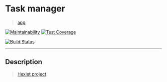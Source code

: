 # Task manager
> [app](https://aethra-task-manager.herokuapp.com/)

[![Maintainability](https://api.codeclimate.com/v1/badges/f002db60ec856a2efe3d/maintainability)](https://codeclimate.com/github/AndreyMork/task-manager/maintainability)
[![Test Coverage](https://api.codeclimate.com/v1/badges/f002db60ec856a2efe3d/test_coverage)](https://codeclimate.com/github/AndreyMork/task-manager/test_coverage)

[![Build Status](https://travis-ci.org/AndreyMork/task-manager.svg?branch=master)](https://travis-ci.org/AndreyMork/task-manager)
***
## Description
> [Hexlet project](https://ru.hexlet.io/projects)

